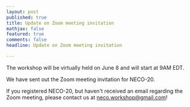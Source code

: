 ```yaml
---
layout: post
published: true
title: Update on Zoom meeting invitation
mathjax: false
featured: true
comments: false
headline: Update on Zoom meeting invitation

---
```


The workshop will be virtually held on June 8 and will start at 9AM EDT. 

We have sent out the Zoom meeting invitation for NECO-20. 

If you registered NECO-20, but haven't received an email regarding the Zoom meeting, please contact us at neco.workshop@gmail.com! 

